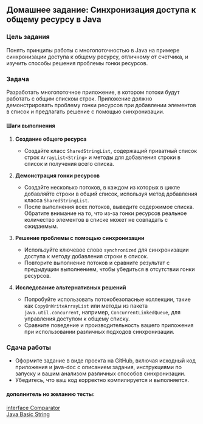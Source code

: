 ## Домашнее задание: Синхронизация доступа к общему ресурсу в Java

### Цель задания

Понять принципы работы с многопоточностью в Java на примере синхронизации доступа к общему ресурсу, отличному от
счетчика, и изучить способы решения проблемы гонки ресурсов.

### Задача

Разработать многопоточное приложение, в котором потоки будут работать с общим списком строк. Приложение должно
демонстрировать проблему гонки ресурсов при добавлении элементов в список и предлагать решение с помощью синхронизации.

#### Шаги выполнения

1. **Создание общего ресурса**
    - Создайте класс `SharedStringList`, содержащий приватный список строк `ArrayList<String>` и методы для добавления
      строки в список и получения всего списка.

2. **Демонстрация гонки ресурсов**
    - Создайте несколько потоков, в каждом из которых в цикле добавляйте строки в общий список, используя метод
      добавления класса `SharedStringList`.
    - После выполнения всех потоков, выведите содержимое списка. Обратите внимание на то, что из-за гонки ресурсов
      реальное количество элементов в списке может не совпадать с ожидаемым.

3. **Решение проблемы с помощью синхронизации**
    - Используйте ключевое слово `synchronized` для синхронизации доступа к методу добавления строки в список.
    - Повторите выполнение потоков и сравните результат с предыдущим выполнением, чтобы убедиться в отсутствии гонки
      ресурсов.

4. **Исследование альтернативных решений**
    - Попробуйте использовать потокобезопасные коллекции, такие как `CopyOnWriteArrayList` или методы из
      пакета `java.util.concurrent`, например, `ConcurrentLinkedQueue`, для управления доступом к общему списку.
    - Сравните поведение и производительность вашего приложения при использовании различных подходов синхронизации.


### Сдача работы

- Оформите задание в виде проекта на GitHub, включая исходный код приложения и java-doc с описанием задания,
  инструкциями по запуску и вашим анализом различных способов синхронизации.
- Убедитесь, что ваш код корректно компилируется и выполняется.



#### дополнитель но желанию тесты:

[interface Comparator](https://docs.google.com/forms/d/e/1FAIpQLSfBC9mkgcuhA4p37IN8YMROrb6qlIYyYajs1ziEljFZYbzP6Q/viewform?usp=sf_link)  
[Java Basic String](https://docs.google.com/forms/d/e/1FAIpQLScS1CiRwejnOSjF8EI9fvqpbwLPJVmSvyqqjE_KuPWzXxOOtQ/viewform?usp=sf_link)

